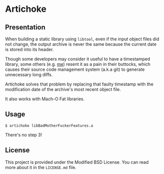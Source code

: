 # Artichoke

## Presentation
When building a static library using `libtool`, even if the input object files did not change, the output archive is never the same because the current date is stored into its header.

Though some developers may consider it useful to have a timestamped library, some others (e.g. [me](mailto:nicolas@octiplex.com)) resent it as a pain in their buttocks, which causes their source code management system (a.k.a git) to generate unnecessary long diffs.

Artichoke solves that problem by replacing that faulty timestamp with the modification date of the archive's most recent object file.

It also works with Mach-O Fat libraries.

## Usage

```
$ artichoke libBadMotherFuckerFeatures.a
```
 
There's no step 3!

## License
This project is provided under the Modified BSD License. You can read more about it in the `LICENSE.md` file.